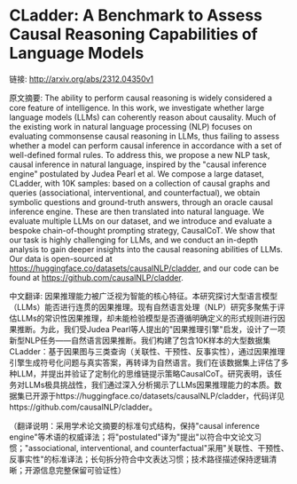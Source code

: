 # CLadder: A Benchmark to Assess Causal Reasoning Capabilities of Language Models

链接: http://arxiv.org/abs/2312.04350v1

原文摘要:
The ability to perform causal reasoning is widely considered a core feature
of intelligence. In this work, we investigate whether large language models
(LLMs) can coherently reason about causality. Much of the existing work in
natural language processing (NLP) focuses on evaluating commonsense causal
reasoning in LLMs, thus failing to assess whether a model can perform causal
inference in accordance with a set of well-defined formal rules. To address
this, we propose a new NLP task, causal inference in natural language, inspired
by the "causal inference engine" postulated by Judea Pearl et al. We compose a
large dataset, CLadder, with 10K samples: based on a collection of causal
graphs and queries (associational, interventional, and counterfactual), we
obtain symbolic questions and ground-truth answers, through an oracle causal
inference engine. These are then translated into natural language. We evaluate
multiple LLMs on our dataset, and we introduce and evaluate a bespoke
chain-of-thought prompting strategy, CausalCoT. We show that our task is highly
challenging for LLMs, and we conduct an in-depth analysis to gain deeper
insights into the causal reasoning abilities of LLMs. Our data is open-sourced
at https://huggingface.co/datasets/causalNLP/cladder, and our code can be found
at https://github.com/causalNLP/cladder.

中文翻译:
因果推理能力被广泛视为智能的核心特征。本研究探讨大型语言模型（LLMs）能否进行连贯的因果推理。现有自然语言处理（NLP）研究多聚焦于评估LLMs的常识性因果推理，却未能检验模型是否遵循明确定义的形式规则进行因果推断。为此，我们受Judea Pearl等人提出的"因果推理引擎"启发，设计了一项新型NLP任务——自然语言因果推断。我们构建了包含10K样本的大型数据集CLadder：基于因果图与三类查询（关联性、干预性、反事实性），通过因果推理引擎生成符号化问题与真实答案，再转译为自然语言。我们在该数据集上评估了多种LLM，并提出并验证了定制化的思维链提示策略CausalCoT。研究表明，该任务对LLMs极具挑战性，我们通过深入分析揭示了LLMs因果推理能力的本质。数据集已开源于https://huggingface.co/datasets/causalNLP/cladder，代码详见https://github.com/causalNLP/cladder。

（翻译说明：采用学术论文摘要的标准句式结构，保持"causal inference engine"等术语的权威译法；将"postulated"译为"提出"以符合中文论文习惯；"associational, interventional, and counterfactual"采用"关联性、干预性、反事实性"的标准译法；长句拆分符合中文表达习惯；技术路径描述保持逻辑清晰；开源信息完整保留可验证性）
